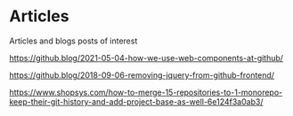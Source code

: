 # Articles

Articles and blogs posts of interest

https://github.blog/2021-05-04-how-we-use-web-components-at-github/

https://github.blog/2018-09-06-removing-jquery-from-github-frontend/

https://www.shopsys.com/how-to-merge-15-repositories-to-1-monorepo-keep-their-git-history-and-add-project-base-as-well-6e124f3a0ab3/
